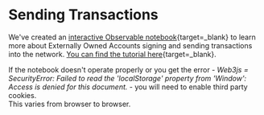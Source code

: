 # Sending Transactions

We've created an [interactive Observable notebook](https://observablehq.com/@consensys-academy/externally-owned-accounts-and-ethereum-transactions){target=\_blank} to learn more about Externally Owned Accounts signing and sending transactions into the network. [You can find the tutorial here](https://observablehq.com/@consensys-academy/externally-owned-accounts-and-ethereum-transactions){target=\_blank}.

If the notebook doesn't operate properly or you get the error - _Web3js = SecurityError: Failed to read the 'localStorage' property from 'Window': Access is denied for this document._ - you will need to enable third party cookies.  
This varies from browser to browser.

